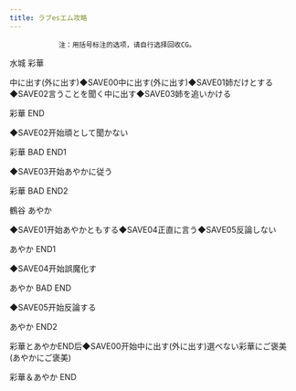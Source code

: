 ```yaml
---
title: ラブesエム攻略
---
```


                注：用括号标注的选项，请自行选择回收CG。

水城 彩華

中に出す(外に出す)◆SAVE00中に出す(外に出す)◆SAVE01姉だけとする◆SAVE02言うことを聞く中に出す◆SAVE03姉を追いかける

彩華 END

◆SAVE02开始頑として聞かない

彩華 BAD END1

◆SAVE03开始あやかに従う

彩華 BAD END2

鶴谷 あやか

◆SAVE01开始あやかともする◆SAVE04正直に言う◆SAVE05反論しない

あやか END1

◆SAVE04开始誤魔化す

あやか BAD END

◆SAVE05开始反論する

あやか END2

彩華とあやかEND后◆SAVE00开始中に出す(外に出す)選べない彩華にご褒美(あやかにご褒美)

彩華＆あやか END
              
